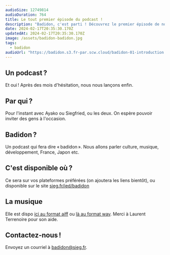 ```yaml
---
audioSize: 12749814
audioDuration: 764
title: Le tout premier épisode du podcast !
description: "Badidon, c'est parti ! Découvrez le premier épisode de notre podcast."
date: 2024-02-17T20:35:30.170Z
updatedAt: 2024-02-17T20:35:30.170Z
image: /assets/badidon-badidon.jpg
tags:
  - badidon
audioUrl: "https://badidon.s3.fr-par.scw.cloud/badidon-01-introduction.mp3"
---
```


## Un podcast ?

Et oui ! Après des mois d'hésitation, nous nous lançons enfin.

## Par qui ?

Pour l'instant avec Ayako ou Siegfried, ou les deux. On espère pouvoir inviter des gens à l'occasion.

## Badidon ?

Un podcast qui fera dire « badidon ». Nous allons parler culture, musique, développement, France, Japon etc.

## C'est disponible où ?

Ce sera sur vos plateformes préférées (on ajoutera les liens bientôt), ou disponible sur le site [sieg.fr/ied/badidon](https://sieg.fr/ied/badidon)

## La musique

Elle est dispo [ici au format aiff](/Choral.aiff) ou [là au format wav](/Choral.wav). Merci à Laurent Terrenoire pour son aide.

## Contactez-nous !

Envoyez un courriel à [badidon@sieg.fr](mailto:badidon@sieg.fr).
